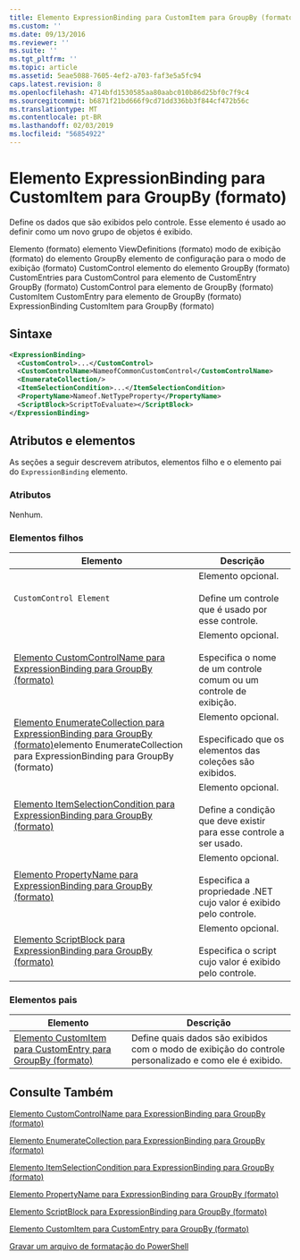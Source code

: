 ```yaml
---
title: Elemento ExpressionBinding para CustomItem para GroupBy (formato) | Microsoft Docs
ms.custom: ''
ms.date: 09/13/2016
ms.reviewer: ''
ms.suite: ''
ms.tgt_pltfrm: ''
ms.topic: article
ms.assetid: 5eae5088-7605-4ef2-a703-faf3e5a5fc94
caps.latest.revision: 8
ms.openlocfilehash: 4714bfd1530585aa80aabc010b86d25bf0c7f9c4
ms.sourcegitcommit: b6871f21bd666f9cd71dd336bb3f844cf472b56c
ms.translationtype: MT
ms.contentlocale: pt-BR
ms.lasthandoff: 02/03/2019
ms.locfileid: "56854922"
---
```

# <a name="expressionbinding-element-for-customitem-for-groupby-format"></a>Elemento ExpressionBinding para CustomItem para GroupBy (formato)

Define os dados que são exibidos pelo controle. Esse elemento é usado ao definir como um novo grupo de objetos é exibido.

Elemento (formato) elemento ViewDefinitions (formato) modo de exibição (formato) do elemento GroupBy elemento de configuração para o modo de exibição (formato) CustomControl elemento do elemento GroupBy (formato) CustomEntries para CustomControl para elemento de CustomEntry GroupBy (formato) CustomControl para elemento de GroupBy (formato) CustomItem CustomEntry para elemento de GroupBy (formato) ExpressionBinding CustomItem para GroupBy (formato)

## <a name="syntax"></a>Sintaxe

```xml
<ExpressionBinding>
  <CustomControl>...</CustomControl>
  <CustomControlName>NameofCommonCustomControl</CustomControlName>
  <EnumerateCollection/>
  <ItemSelectionCondition>...</ItemSelectionCondition>
  <PropertyName>Nameof.NetTypeProperty</PropertyName>
  <ScriptBlock>ScriptToEvaluate></ScriptBlock>
</ExpressionBinding>
```

## <a name="attributes-and-elements"></a>Atributos e elementos

As seções a seguir descrevem atributos, elementos filho e o elemento pai do `ExpressionBinding` elemento.

### <a name="attributes"></a>Atributos

Nenhum.

### <a name="child-elements"></a>Elementos filhos

|Elemento|Descrição|
|-------------|-----------------|
|`CustomControl Element`|Elemento opcional.<br /><br /> Define um controle que é usado por esse controle.|
|[Elemento CustomControlName para ExpressionBinding para GroupBy (formato)](./customcontrolname-element-for-expressionbinding-for-groupby-format.md)|Elemento opcional.<br /><br /> Especifica o nome de um controle comum ou um controle de exibição.|
|[Elemento EnumerateCollection para ExpressionBinding para GroupBy (formato)](./enumeratecollection-element-for-expressionbinding-for-groupby-format.md)elemento EnumerateCollection para ExpressionBinding para GroupBy (formato)|Elemento opcional.<br /><br /> Especificado que os elementos das coleções são exibidos.|
|[Elemento ItemSelectionCondition para ExpressionBinding para GroupBy (formato)](./itemselectioncondition-element-for-expressionbinding-for-groupby-format.md)|Elemento opcional.<br /><br /> Define a condição que deve existir para esse controle a ser usado.|
|[Elemento PropertyName para ExpressionBinding para GroupBy (formato)](./propertyname-element-for-expressionbinding-for-groupby-format.md)|Elemento opcional.<br /><br /> Especifica a propriedade .NET cujo valor é exibido pelo controle.|
|[Elemento ScriptBlock para ExpressionBinding para GroupBy (formato)](./scriptblock-element-for-expressionbinding-for-groupby-format.md)|Elemento opcional.<br /><br /> Especifica o script cujo valor é exibido pelo controle.|

### <a name="parent-elements"></a>Elementos pais

|Elemento|Descrição|
|-------------|-----------------|
|[Elemento CustomItem para CustomEntry para GroupBy (formato)](./customitem-element-for-customentry-for-groupby-format.md)|Define quais dados são exibidos com o modo de exibição do controle personalizado e como ele é exibido.|

## <a name="see-also"></a>Consulte Também

[Elemento CustomControlName para ExpressionBinding para GroupBy (formato)](./customcontrolname-element-for-expressionbinding-for-groupby-format.md)

[Elemento EnumerateCollection para ExpressionBinding para GroupBy (formato)](./enumeratecollection-element-for-expressionbinding-for-groupby-format.md)

[Elemento ItemSelectionCondition para ExpressionBinding para GroupBy (formato)](./itemselectioncondition-element-for-expressionbinding-for-groupby-format.md)

[Elemento PropertyName para ExpressionBinding para GroupBy (formato)](./propertyname-element-for-expressionbinding-for-groupby-format.md)

[Elemento ScriptBlock para ExpressionBinding para GroupBy (formato)](./scriptblock-element-for-expressionbinding-for-groupby-format.md)

[Elemento CustomItem para CustomEntry para GroupBy (formato)](./customitem-element-for-customentry-for-groupby-format.md)

[Gravar um arquivo de formatação do PowerShell](./writing-a-powershell-formatting-file.md)
